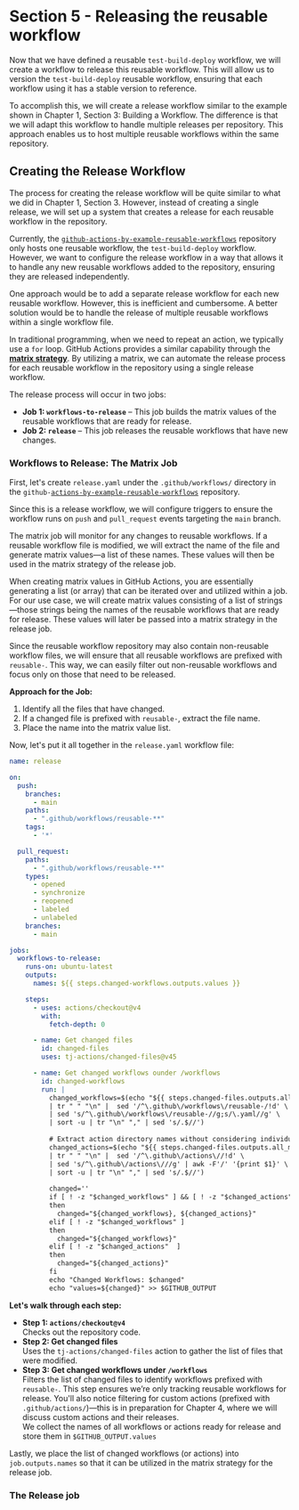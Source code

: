 # Section 5 - Releasing the reusable workflow

Now that we have defined a reusable `test-build-deploy` workflow, we will create a workflow to release this reusable workflow. This will allow us to version the `test-build-deploy` reusable workflow, ensuring that each workflow using it has a stable version to reference.

To accomplish this, we will create a release workflow similar to the example shown in Chapter 1, Section 3: Building a Workflow. The difference is that we will adapt this workflow to handle multiple releases per repository. This approach enables us to host multiple reusable workflows within the same repository.

## Creating the Release Workflow

The process for creating the release workflow will be quite similar to what we did in Chapter 1, Section 3. However, instead of creating a single release, we will set up a system that creates a release for each reusable workflow in the repository.

Currently, the [`github-actions-by-example-reusable-workflows`](https://github.com/SamirMarin/github-actions-by-example-reusable-workflows) repository only hosts one reusable workflow, the `test-build-deploy` workflow. However, we want to configure the release workflow in a way that allows it to handle any new reusable workflows added to the repository, ensuring they are released independently.

One approach would be to add a separate release workflow for each new reusable workflow. However, this is inefficient and cumbersome. A better solution would be to handle the release of multiple reusable workflows within a single workflow file.

In traditional programming, when we need to repeat an action, we typically use a `for` loop. GitHub Actions provides a similar capability through the [**matrix strategy**](https://docs.github.com/en/enterprise-server@3.14/actions/writing-workflows/choosing-what-your-workflow-does/running-variations-of-jobs-in-a-workflow). By utilizing a matrix, we can automate the release process for each reusable workflow in the repository using a single release workflow.

The release process will occur in two jobs:

* **Job 1: `workflows-to-release`** – This job builds the matrix values of the reusable workflows that are ready for release.
* **Job 2: `release`** – This job releases the reusable workflows that have new changes.

### Workflows to Release: The Matrix Job

First, let's create `release.yaml` under the `.github/workflows/` directory in the `github-`[`actions-by-example-reusable-workflows`](https://github.com/SamirMarin/github-actions-by-example-reusable-workflows) repository.

Since this is a release workflow, we will configure triggers to ensure the workflow runs on `push` and `pull_request` events targeting the `main` branch.

The matrix job will monitor for any changes to reusable workflows. If a reusable workflow file is modified, we will extract the name of the file and generate matrix values—a list of these names. These values will then be used in the matrix strategy of the release job.

When creating matrix values in GitHub Actions, you are essentially generating a list (or array) that can be iterated over and utilized within a job. For our use case, we will create matrix values consisting of a list of strings—those strings being the names of the reusable workflows that are ready for release. These values will later be passed into a matrix strategy in the release job.

Since the reusable workflow repository may also contain non-reusable workflow files, we will ensure that all reusable workflows are prefixed with `reusable-`. This way, we can easily filter out non-reusable workflows and focus only on those that need to be released.

**Approach for the Job:**

1. Identify all the files that have changed.
2. If a changed file is prefixed with `reusable-`, extract the file name.
3. Place the name into the matrix value list.

Now, let's put it all together in the `release.yaml` workflow file:

```yaml
name: release

on:
  push:
    branches:
      - main
    paths:
      - ".github/workflows/reusable-**"
    tags:
      - '*'

  pull_request:
    paths:
      - ".github/workflows/reusable-**"
    types:
      - opened
      - synchronize
      - reopened
      - labeled
      - unlabeled
    branches:
      - main

jobs:
  workflows-to-release:
    runs-on: ubuntu-latest
    outputs:
      names: ${{ steps.changed-workflows.outputs.values }}

    steps:
      - uses: actions/checkout@v4
        with:
          fetch-depth: 0

      - name: Get changed files
        id: changed-files
        uses: tj-actions/changed-files@v45

      - name: Get changed workflows ounder /workflows
        id: changed-workflows
        run: |
          changed_workflows=$(echo "${{ steps.changed-files.outputs.all_modified_files }}" \
          | tr " " "\n" |  sed '/^\.github\/workflows\/reusable-/!d' \
          | sed 's/^\.github\/workflows\/reusable-//g;s/\.yaml//g' \
          | sort -u | tr "\n" "," | sed 's/.$//')
          
          # Extract action directory names without considering individual files
          changed_actions=$(echo "${{ steps.changed-files.outputs.all_modified_files }}" \
          | tr " " "\n" |  sed '/^\.github\/actions\//!d' \
          | sed 's/^\.github\/actions\///g' | awk -F'/' '{print $1}' \
          | sort -u | tr "\n" "," | sed 's/.$//')
          
          changed=''
          if [ ! -z "$changed_workflows" ] && [ ! -z "$changed_actions" ]
          then
            changed="${changed_workflows}, ${changed_actions}"
          elif [ ! -z "$changed_workflows" ]
          then
            changed="${changed_workflows}"
          elif [ ! -z "$changed_actions"  ]
          then
            changed="${changed_actions}"
          fi
          echo "Changed Workflows: $changed"
          echo "values=${changed}" >> $GITHUB_OUTPUT
```

**Let's walk through each step:**

* **Step 1: `actions/checkout@v4`**\
  Checks out the repository code.
* **Step 2: Get changed files**\
  Uses the `tj-actions/changed-files` action to gather the list of files that were modified.
* **Step 3: Get changed workflows under `/workflows`**\
  Filters the list of changed files to identify workflows prefixed with `reusable-`. This step ensures we’re only tracking reusable workflows for release. You'll also notice filtering for custom actions (prefixed with `.github/actions/`)—this is in preparation for Chapter 4, where we will discuss custom actions and their releases.\
  We collect the names of all workflows or actions ready for release and store them in `$GITHUB_OUTPUT.values`

Lastly, we place the list of changed workflows (or actions) into  `job.outputs.names` so that it can be utilized in the matrix strategy for the release job.

### The Release job
